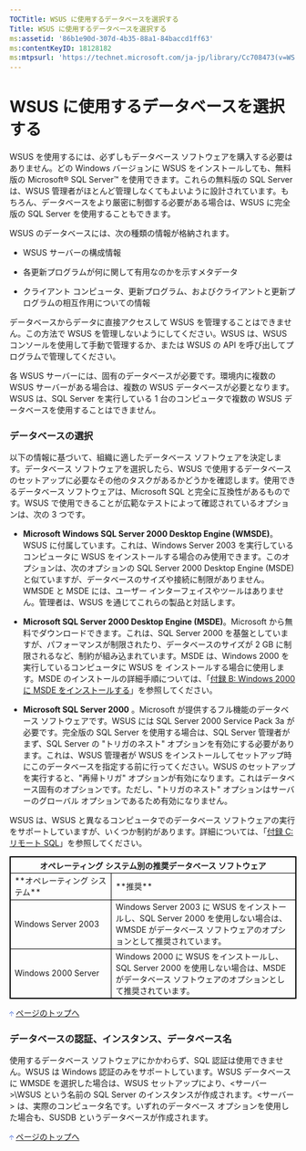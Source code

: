 ```yaml
---
TOCTitle: WSUS に使用するデータベースを選択する
Title: WSUS に使用するデータベースを選択する
ms:assetid: '86b1e90d-307d-4b35-88a1-84baccd1ff63'
ms:contentKeyID: 18128182
ms:mtpsurl: 'https://technet.microsoft.com/ja-jp/library/Cc708473(v=WS.10)'
---
```


WSUS に使用するデータベースを選択する
=====================================

WSUS を使用するには、必ずしもデータベース ソフトウェアを購入する必要はありません。どの Windows バージョンに WSUS をインストールしても、無料版の Microsoft® SQL Server™ を使用できます。これらの無料版の SQL Server は、WSUS 管理者がほとんど管理しなくてもよいように設計されています。もちろん、データベースをより厳密に制御する必要がある場合は、WSUS に完全版の SQL Server を使用することもできます。

WSUS のデータベースには、次の種類の情報が格納されます。

-   WSUS サーバーの構成情報

-   各更新プログラムが何に関して有用なのかを示すメタデータ

-   クライアント コンピュータ、更新プログラム、およびクライアントと更新プログラムの相互作用についての情報

データベースからデータに直接アクセスして WSUS を管理することはできません。この方法で WSUS を管理しないようにしてください。WSUS は、WSUS コンソールを使用して手動で管理するか、または WSUS の API を呼び出してプログラムで管理してください。

各 WSUS サーバーには、固有のデータベースが必要です。環境内に複数の WSUS サーバーがある場合は、複数の WSUS データベースが必要となります。WSUS は、SQL Server を実行している 1 台のコンピュータで複数の WSUS データベースを使用することはできません。

### データベースの選択

以下の情報に基づいて、組織に適したデータベース ソフトウェアを決定します。データベース ソフトウェアを選択したら、WSUS で使用するデータベースのセットアップに必要なその他のタスクがあるかどうかを確認します。使用できるデータベース ソフトウェアは、Microsoft SQL と完全に互換性があるものです。WSUS で使用できることが広範なテストによって確認されているオプションは、次の 3 つです。

-   **Microsoft Windows SQL Server 2000 Desktop Engine (WMSDE)**。WSUS に付属しています。これは、Windows Server 2003 を実行しているコンピュータに WSUS をインストールする場合のみ使用できます。このオプションは、次のオプションの SQL Server 2000 Desktop Engine (MSDE) と似ていますが、データベースのサイズや接続に制限がありません。WMSDE と MSDE には、ユーザー インターフェイスやツールはありません。管理者は、WSUS を通じてこれらの製品と対話します。

-   **Microsoft SQL Server 2000 Desktop Engine (MSDE)**。Microsoft から無料でダウンロードできます。これは、SQL Server 2000 を基盤としていますが、パフォーマンスが制限されたり、データベースのサイズが 2 GB に制限されるなど、制約が組み込まれています。MSDE は、Windows 2000 を実行しているコンピュータに WSUS を インストールする場合に使用します。MSDE のインストールの詳細手順については、「[付録 B: Windows 2000 に MSDE をインストールする](https://www.microsoft.com/japan/technet/prodtechnol/windowsserver2003/library/wsus/wsusdeploymentguidetc/453401df-9a3a-421c-9857-680902e6a10b.mspx)」を参照してください。

-   **Microsoft SQL Server 2000** 。Microsoft が提供するフル機能のデータベース ソフトウェアです。WSUS には SQL Server 2000 Service Pack 3a が必要です。完全版の SQL Server を使用する場合は、SQL Server 管理者がまず、SQL Server の "トリガのネスト" オプションを有効にする必要があります。これは、WSUS 管理者が WSUS をインストールしてセットアップ時にこのデータベースを指定する前に行ってください。WSUS のセットアップを実行すると、"再帰トリガ" オプションが有効になります。これはデータベース固有のオプションです。ただし、"トリガのネスト" オプションはサーバーのグローバル オプションであるため有効になりません。

WSUS は、WSUS と異なるコンピュータでのデータベース ソフトウェアの実行をサポートしていますが、いくつか制約があります。詳細については、「[付録 C: リモート SQL](https://www.microsoft.com/japan/technet/prodtechnol/windowsserver2003/library/wsus/wsusdeploymentguidetc/9e01d057-6b39-4eb7-b151-dff7ad0cd638.mspx)」を参照してください。

<p> </p> 
<table style="border:1px solid black;">
<tr>
<th colspan="2" style="border:1px solid black;">
オペレーティング システム別の推奨データベース ソフトウェア
</th>
</tr>
<tr>
<td style="border:1px solid black;">
**オペレーティング システム**

</td>
<td style="border:1px solid black;">
**推奨**

</td>
</tr>
<tr>
<td style="border:1px solid black;">
Windows Server 2003

</td>
<td style="border:1px solid black;">
Windows Server 2003 に WSUS をインストールし、SQL Server 2000 を使用しない場合は、WMSDE がデータベース ソフトウェアのオプションとして推奨されています。

</td>
</tr>
<tr>
<td style="border:1px solid black;">
Windows 2000 Server

</td>
<td style="border:1px solid black;">
Windows 2000 に WSUS をインストールし、SQL Server 2000 を使用しない場合は、MSDE がデータベース ソフトウェアのオプションとして推奨されています。

</td>
</tr>
</table>
 
![](images/Cc708473.arrow_px_up(ja-jp,WS.10).gif) [ページのトップへ](#ctl00_rs1_eb1_panel1)

### データベースの認証、インスタンス、データベース名

使用するデータベース ソフトウェアにかかわらず、SQL 認証は使用できません。WSUS は Windows 認証のみをサポートしています。WSUS データベースに WMSDE を選択した場合は、WSUS セットアップにより、&lt;サーバー&gt;\\WSUS という名前の SQL Server のインスタンスが作成されます。&lt;サーバー&gt; は、実際のコンピュータ名です。いずれのデータベース オプションを使用した場合も、SUSDB というデータベースが作成されます。

![](images/Cc708473.arrow_px_up(ja-jp,WS.10).gif) [ページのトップへ](#ctl00_rs1_eb1_panel1)